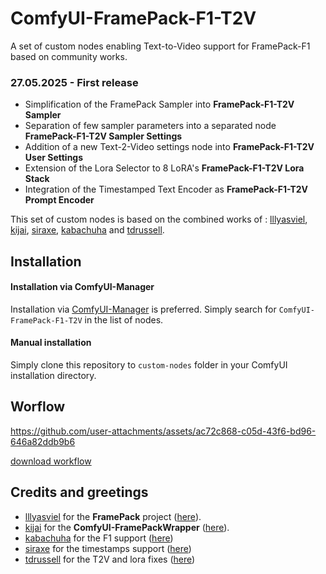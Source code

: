 # ComfyUI-FramePack-F1-T2V
A set of custom nodes enabling Text-to-Video support for FramePack-F1 based on community works.

### 27.05.2025 - First release

- Simplification of the FramePack Sampler into **FramePack-F1-T2V Sampler**
- Separation of few sampler parameters into a separated node **FramePack-F1-T2V Sampler Settings**
- Addition of a new Text-2-Video settings node into **FramePack-F1-T2V User Settings**
- Extension of the Lora Selector to 8 LoRA's **FramePack-F1-T2V Lora Stack**
- Integration of the Timestamped Text Encoder as **FramePack-F1-T2V Prompt Encoder**

This set of custom nodes is based on the combined works of : [lllyasviel](https://github.com/lllyasviel), [kijai](https://github.com/kijai), [siraxe](https://github.com/siraxe), [kabachuha](https://github.com/kabachuha) and [tdrussell](https://github.com/tdrussell).

## Installation

#### Installation via ComfyUI-Manager

Installation via [ComfyUI-Manager](https://github.com/ltdrdata/ComfyUI-Manager) is preferred. Simply search for `ComfyUI-FramePack-F1-T2V` in the list of nodes.

#### Manual installation

Simply clone this repository to `custom-nodes` folder in your ComfyUI installation directory.

## Worflow

https://github.com/user-attachments/assets/ac72c868-c05d-43f6-bd96-646a82ddb9b6

[download workflow](assets/FramePack-F1-T2V-Workflow.png)

## Credits and greetings

- [lllyasviel](https://github.com/lllyasviel) for the **FramePack** project ([here](https://github.com/lllyasviel/FramePack)).
- [kijai](https://github.com/kijai) for the **ComfyUI-FramePackWrapper** ([here](https://github.com/kijai/ComfyUI-FramePackWrapper)).
- [kabachuha](https://github.com/kabachuha) for the F1 support ([here](https://github.com/kijai/ComfyUI-FramePackWrapper/pull/13))
- [siraxe](https://github.com/siraxe) for the timestamps support ([here](https://github.com/kijai/ComfyUI-FramePackWrapper/pull/14))
- [tdrussell](https://github.com/tdrussell) for the T2V and lora fixes ([here](https://github.com/kijai/ComfyUI-FramePackWrapper/pull/11))
